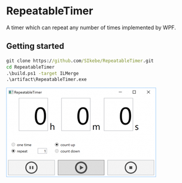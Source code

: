# RepeatableTimer
A timer which can repeat any number of times implemented by WPF.

## Getting started
```cmd
git clone https://github.com/SIkebe/RepeatableTimer.git
cd RepeatableTimer
.\build.ps1 -target ILMerge
.\artifact\RepeatableTimer.exe
```

![mainwindow](./images/mainwindow.png)
